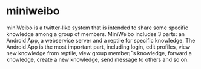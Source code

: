 # miniweibo
miniWeibo is a twitter-like system that is intended to share some specific knowledge among a group of members. MiniWeibo includes 3 parts: an Android App, a webservice server and a reptile for specific knowledge. The Android App is the most important part, including login, edit profiles, view new knowledge from reptile, view group member¡¯s knowledge, forward a knowledge, create a new knowledge, send message to others and so on.
